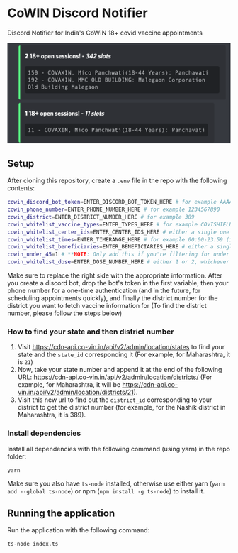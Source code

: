 # CoWIN Discord Notifier
Discord Notifier for India's CoWIN 18+ covid vaccine appointments

![demo-screenshot](cowin-screenshot.png "Demo Screenshot")


## Setup
After cloning this repository, create a `.env` file in the repo with the following contents:
```bash
cowin_discord_bot_token=ENTER_DISCORD_BOT_TOKEN_HERE # for example AAAAAAAAAAAAAAAAAAAAAAAA.XXXXXX.YYYYYYYYYYYYYYYYYYYYYYYYYYY
cowin_phone_number=ENTER_PHONE_NUMBER_HERE # for example 1234567890
cowin_district=ENTER_DISTRICT_NUMBER_HERE # for example 389
cowin_whitelist_vaccine_types=ENTER_TYPES_HERE # for example COVISHIELD,COVAXIN,SPUTNIK V, can be one or more of COVISHIELD,COVAXIN, or SPUTNIK V (only for registering)
cowin_whitelist_center_ids=ENTER_CENTER_IDS_HERE # either a single one like 594721 or multiple like 695512,695508,609123,561538,695505,569351 (only for registering)
cowin_whitelist_times=ENTER_TIMERANGE_HERE # for example 00:00-23:59 (in 24-hour format)
cowin_whitelist_beneficiaries=ENTER_BENEFICIARIES_HERE # either a single one like 20123456789000 or multiple like 20123456789000,20123456789111,20123456789222
cowin_under_45=1 # **NOTE: Only add this if you're filtering for under 45 years**
cowin_whitelist_dose=ENTER_DOSE_NUMBER_HERE # either 1 or 2, whichever dose # you are looking for (only for registering)
```

Make sure to replace the right side with the appropriate information. After you create a discord bot, drop the bot's token in the first variable, then your phone number for a one-time authentication (and in the future, for scheduling appointments quickly), and finally the district number for the district you want to fetch vaccine information for (To find the district number, please follow the steps below)

### How to find your state and then district number
1. Visit https://cdn-api.co-vin.in/api/v2/admin/location/states to find your state and the `state_id` corresponding it (For example, for Maharashtra, it is `21`)
2. Now, take your state number and append it at the end of the following URL: https://cdn-api.co-vin.in/api/v2/admin/location/districts/ (For example, for Maharashtra, it will be https://cdn-api.co-vin.in/api/v2/admin/location/districts/21).
3. Visit this new url to find out the `district_id` corresponding to your district to get the district number (for example, for the Nashik district in Maharashtra, it is 389).

### Install dependencies
Install all dependencies with the following command (using yarn) in the repo folder:
```
yarn
```
Make sure you also have `ts-node` installed, otherwise use either yarn (`yarn add --global ts-node`) or npm (`npm install -g ts-node`) to install it.


## Running the application
Run the application with the following command:
```
ts-node index.ts
```